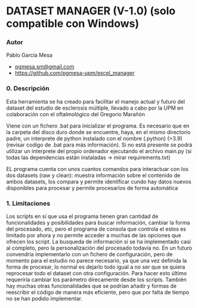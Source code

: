 
# DATASET MANAGER (V-1.0) (solo compatible con Windows)

### Autor
Pablo García Mesa
- pgmesa.sm@gmail.com
- https://github.com/pgmesa-upm/excel_manager

### 0. Descripción
Esta herramienta se ha creado para facilitar el manejo actual y futuro del dataset del estudio de esclerosis múltiple,
llevado a cabo por la UPM en colaboración con el oftalmológico del Gregorio Marañón 

Viene con un fichero .bat para inicializar el programa. Es necesario que en la carpeta del disco duro donde se encuentre, haya, en el mismo directorio padre, un interprete de python instalado con el nombre (.python) (>3.9) (revisar codigo de .bat para más información). Si no está presente se podrá utilizar un interprete del propio ordenador ejecutando el archivo main.py (si todas las dependencias están instaladas -> mirar requirements.txt)

EL programa cuenta con unos cuantos comandos para interactuar con los dos datasets (raw y clean): muestra información 
sobre el contenido de ambos datasets, los compara y permite identificar cundo hay datos nuevos disponibles para procesar
y permite procesarlos de forma automática

### 1. Limitaciones
Los scripts en sí que usa el programa tienen gran cantidad de funcionalidades y posibilidades para buscar información, cambiar la forma del procesado, etc, pero el programa de consola que controla el estos es limitado por ahora y no permite acceder a muchas de las opciones que ofrecen los script. La busqueda de información si se ha implementado casi al completo, pero la personalización del procesado todavía no. En un futuro convendría implementarlo con un fichero de configuración, pero de momento para el estudio no parece necesario, ya que una vez definida la forma de procesar, lo normal es dejarlo todo igual a no ser que se quiera reprocesar todo el dataset con otra configuración. Para hacer esto último requeriría cambiar los parámetro direcamente desde los scripts. También hay muchas otras funcionalidades que se podrían añadir y formas de reescribir el código de manera más eficiente, pero que por falta de tiempo no se han podido implementar.